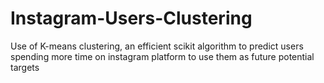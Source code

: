 # Instagram-Users-Clustering

Use of K-means clustering, an efficient scikit algorithm to predict users spending more time on instagram platform to use them as future potential targets
